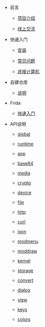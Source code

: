 * 前言

    * [项目介绍](README)

    * [线上交流](md1)

* 快速入门

    * [安装](md6)

    * [常见问题](md7)

    * [连接计算机](md8)

* 自建仓库

    * [说明](md2)

* Frida

    * [快速入门](md4)

* API说明

    * [global](api/md0)

    * [runtime](api/md1)

    * [app](api/md2)

    * [base64](api/md3)

    * [media](api/md4)

    * [crypto](api/md5)

    * [device](api/md6)

    * [file](api/md7)

    * [http](api/md8)

    * [curl](api/md19)

    * [json](api/md9)

    * [modmenu](api/md10)

    * [moddraw](api/md17)

    * [kernel](api/md18)

    * [storage](api/md11)

    * [convert](api/md12)

    * [dialog](api/md13)

    * [view](api/md14)

    * [keys](api/md15)

    * [colors](api/md16)
    